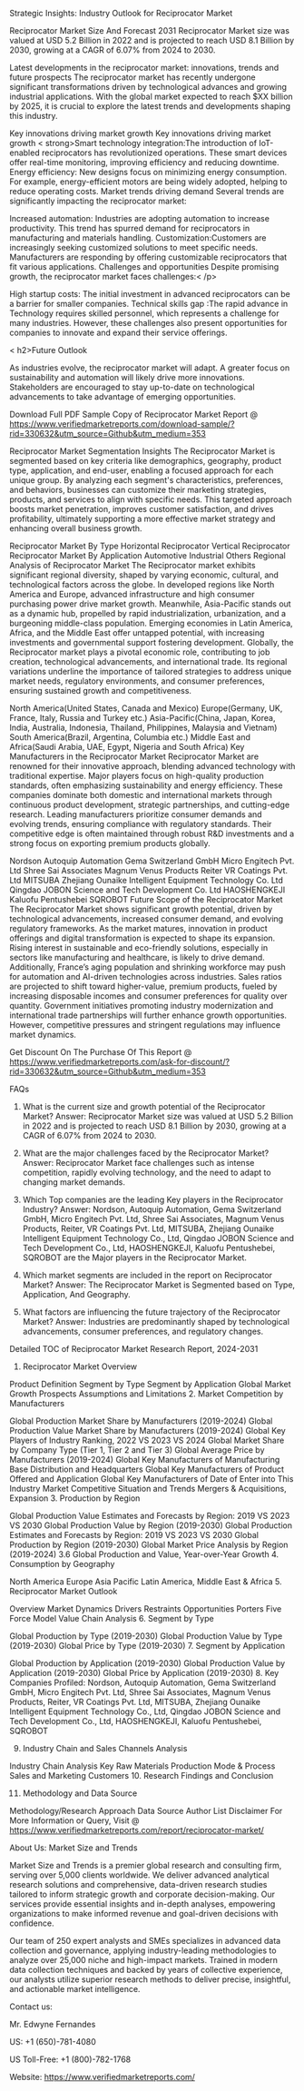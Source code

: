 Strategic Insights: Industry Outlook for Reciprocator Market


Reciprocator Market Size And Forecast 2031
Reciprocator Market size was valued at USD 5.2 Billion in 2022 and is projected to reach USD 8.1 Billion by 2030, growing at a CAGR of 6.07% from 2024 to 2030.

Latest developments in the reciprocator market: innovations, trends and future prospects
The reciprocator market has recently undergone significant transformations driven by technological advances and growing industrial applications. With the global market expected to reach $XX billion by 2025, it is crucial to explore the latest trends and developments shaping this industry.

Key innovations driving market growth
Key innovations driving market growth
< strong>Smart technology integration:The introduction of IoT-enabled reciprocators has revolutionized operations. These smart devices offer real-time monitoring, improving efficiency and reducing downtime.
Energy efficiency: New designs focus on minimizing energy consumption. For example, energy-efficient motors are being widely adopted, helping to reduce operating costs.
Market trends driving demand
Several trends are significantly impacting the reciprocator market:

Increased automation: Industries are adopting automation to increase productivity. This trend has spurred demand for reciprocators in manufacturing and materials handling.
Customization:Customers are increasingly seeking customized solutions to meet specific needs. Manufacturers are responding by offering customizable reciprocators that fit various applications.
Challenges and opportunities
Despite promising growth, the reciprocator market faces challenges:< /p>

High startup costs: The initial investment in advanced reciprocators can be a barrier for smaller companies.
Technical skills gap :The rapid advance in Technology requires skilled personnel, which represents a challenge for many industries.
However, these challenges also present opportunities for companies to innovate and expand their service offerings.

< h2>Future Outlook

As industries evolve, the reciprocator market will adapt. A greater focus on sustainability and automation will likely drive more innovations. Stakeholders are encouraged to stay up-to-date on technological advancements to take advantage of emerging opportunities.

Download Full PDF Sample Copy of Reciprocator Market Report @ https://www.verifiedmarketreports.com/download-sample/?rid=330632&utm_source=Github&utm_medium=353

Reciprocator Market Segmentation Insights
The Reciprocator Market is segmented based on key criteria like demographics, geography, product type, application, and end-user, enabling a focused approach for each unique group. By analyzing each segment's characteristics, preferences, and behaviors, businesses can customize their marketing strategies, products, and services to align with specific needs. This targeted approach boosts market penetration, improves customer satisfaction, and drives profitability, ultimately supporting a more effective market strategy and enhancing overall business growth.

Reciprocator Market By Type
Horizontal Reciprocator
Vertical Reciprocator
Reciprocator Market By Application
Automotive
Industrial
Others
Regional Analysis of Reciprocator Market
The Reciprocator market exhibits significant regional diversity, shaped by varying economic, cultural, and technological factors across the globe. In developed regions like North America and Europe, advanced infrastructure and high consumer purchasing power drive market growth. Meanwhile, Asia-Pacific stands out as a dynamic hub, propelled by rapid industrialization, urbanization, and a burgeoning middle-class population. Emerging economies in Latin America, Africa, and the Middle East offer untapped potential, with increasing investments and governmental support fostering development. Globally, the Reciprocator market plays a pivotal economic role, contributing to job creation, technological advancements, and international trade. Its regional variations underline the importance of tailored strategies to address unique market needs, regulatory environments, and consumer preferences, ensuring sustained growth and competitiveness.

North America(United States, Canada and Mexico)
Europe(Germany, UK, France, Italy, Russia and Turkey etc.)
Asia-Pacific(China, Japan, Korea, India, Australia, Indonesia, Thailand, Philippines, Malaysia and Vietnam)
South America(Brazil, Argentina, Columbia etc.)
Middle East and Africa(Saudi Arabia, UAE, Egypt, Nigeria and South Africa)
Key Manufacturers in the Reciprocator Market
Reciprocator Market are renowned for their innovative approach, blending advanced technology with traditional expertise. Major players focus on high-quality production standards, often emphasizing sustainability and energy efficiency. These companies dominate both domestic and international markets through continuous product development, strategic partnerships, and cutting-edge research. Leading manufacturers prioritize consumer demands and evolving trends, ensuring compliance with regulatory standards. Their competitive edge is often maintained through robust R&D investments and a strong focus on exporting premium products globally.

Nordson
Autoquip Automation
Gema Switzerland GmbH
Micro Engitech Pvt. Ltd
Shree Sai Associates
Magnum Venus Products
Reiter
VR Coatings Pvt. Ltd
MITSUBA
Zhejiang Ounaike Intelligent Equipment Technology Co.
Ltd
Qingdao JOBON Science and Tech Development Co.
Ltd
HAOSHENGKEJI
Kaluofu Pentushebei
SQROBOT
Future Scope of the Reciprocator Market
The Reciprocator Market shows significant growth potential, driven by technological advancements, increased consumer demand, and evolving regulatory frameworks. As the market matures, innovation in product offerings and digital transformation is expected to shape its expansion. Rising interest in sustainable and eco-friendly solutions, especially in sectors like manufacturing and healthcare, is likely to drive demand. Additionally, France’s aging population and shrinking workforce may push for automation and AI-driven technologies across industries. Sales ratios are projected to shift toward higher-value, premium products, fueled by increasing disposable incomes and consumer preferences for quality over quantity. Government initiatives promoting industry modernization and international trade partnerships will further enhance growth opportunities. However, competitive pressures and stringent regulations may influence market dynamics.

Get Discount On The Purchase Of This Report @ https://www.verifiedmarketreports.com/ask-for-discount/?rid=330632&utm_source=Github&utm_medium=353

FAQs
1. What is the current size and growth potential of the Reciprocator Market?
Answer: Reciprocator Market size was valued at USD 5.2 Billion in 2022 and is projected to reach USD 8.1 Billion by 2030, growing at a CAGR of 6.07% from 2024 to 2030.

2. What are the major challenges faced by the Reciprocator Market?
Answer: Reciprocator Market face challenges such as intense competition, rapidly evolving technology, and the need to adapt to changing market demands.

3. Which Top companies are the leading Key players in the Reciprocator Industry?
Answer: Nordson, Autoquip Automation, Gema Switzerland GmbH, Micro Engitech Pvt. Ltd, Shree Sai Associates, Magnum Venus Products, Reiter, VR Coatings Pvt. Ltd, MITSUBA, Zhejiang Ounaike Intelligent Equipment Technology Co., Ltd, Qingdao JOBON Science and Tech Development Co., Ltd, HAOSHENGKEJI, Kaluofu Pentushebei, SQROBOT are the Major players in the Reciprocator Market.

4. Which market segments are included in the report on Reciprocator Market?
Answer: The Reciprocator Market is Segmented based on Type, Application, And Geography.

5. What factors are influencing the future trajectory of the Reciprocator Market?
Answer: Industries are predominantly shaped by technological advancements, consumer preferences, and regulatory changes.

Detailed TOC of Reciprocator Market Research Report, 2024-2031
1. Reciprocator Market Overview

Product Definition
Segment by Type
Segment by Application
Global Market Growth Prospects
Assumptions and Limitations
2. Market Competition by Manufacturers

Global Production Market Share by Manufacturers (2019-2024)
Global Production Value Market Share by Manufacturers (2019-2024)
Global Key Players of Industry Ranking, 2022 VS 2023 VS 2024
Global Market Share by Company Type (Tier 1, Tier 2 and Tier 3)
Global Average Price by Manufacturers (2019-2024)
Global Key Manufacturers of Manufacturing Base Distribution and Headquarters
Global Key Manufacturers of Product Offered and Application
Global Key Manufacturers of Date of Enter into This Industry
Market Competitive Situation and Trends
Mergers & Acquisitions, Expansion
3. Production by Region

Global Production Value Estimates and Forecasts by Region: 2019 VS 2023 VS 2030
Global Production Value by Region (2019-2030)
Global Production Estimates and Forecasts by Region: 2019 VS 2023 VS 2030
Global Production by Region (2019-2030)
Global Market Price Analysis by Region (2019-2024) 3.6 Global Production and Value, Year-over-Year Growth
4. Consumption by Geography

North America
Europe
Asia Pacific
Latin America, Middle East & Africa
5. Reciprocator Market Outlook

Overview
Market Dynamics
Drivers
Restraints
Opportunities
Porters Five Force Model
Value Chain Analysis 
6. Segment by Type

Global Production by Type (2019-2030)
Global Production Value by Type (2019-2030)
Global Price by Type (2019-2030)
7. Segment by Application

Global Production by Application (2019-2030)
Global Production Value by Application (2019-2030)
Global Price by Application (2019-2030)
8. Key Companies Profiled: Nordson, Autoquip Automation, Gema Switzerland GmbH, Micro Engitech Pvt. Ltd, Shree Sai Associates, Magnum Venus Products, Reiter, VR Coatings Pvt. Ltd, MITSUBA, Zhejiang Ounaike Intelligent Equipment Technology Co., Ltd, Qingdao JOBON Science and Tech Development Co., Ltd, HAOSHENGKEJI, Kaluofu Pentushebei, SQROBOT

9. Industry Chain and Sales Channels Analysis

Industry Chain Analysis
Key Raw Materials
Production Mode & Process
Sales and Marketing
Customers
10. Research Findings and Conclusion

11. Methodology and Data Source

Methodology/Research Approach
Data Source
Author List
Disclaimer
For More Information or Query, Visit @ https://www.verifiedmarketreports.com/report/reciprocator-market/

About Us: Market Size and Trends

Market Size and Trends is a premier global research and consulting firm, serving over 5,000 clients worldwide. We deliver advanced analytical research solutions and comprehensive, data-driven research studies tailored to inform strategic growth and corporate decision-making. Our services provide essential insights and in-depth analyses, empowering organizations to make informed revenue and goal-driven decisions with confidence.

Our team of 250 expert analysts and SMEs specializes in advanced data collection and governance, applying industry-leading methodologies to analyze over 25,000 niche and high-impact markets. Trained in modern data collection techniques and backed by years of collective experience, our analysts utilize superior research methods to deliver precise, insightful, and actionable market intelligence.

Contact us:

Mr. Edwyne Fernandes

US: +1 (650)-781-4080

US Toll-Free: +1 (800)-782-1768

Website: https://www.verifiedmarketreports.com/
